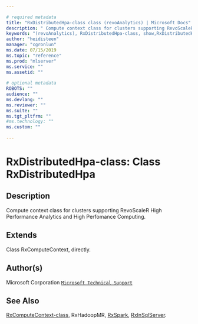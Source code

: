 ```yaml
--- 
 
# required metadata 
title: "RxDistributedHpa-class class (revoAnalytics) | Microsoft Docs" 
description: " Compute context class for clusters supporting RevoScaleR High Performance Analytics and High Perfomance Computing. " 
keywords: "(revoAnalytics), RxDistributedHpa-class, show,RxDistributedHpa-method, classes" 
author: "heidisteen" 
manager: "cgronlun" 
ms.date: 07/15/2019 
ms.topic: "reference" 
ms.prod: "mlserver" 
ms.service: "" 
ms.assetid: "" 
 
# optional metadata 
ROBOTS: "" 
audience: "" 
ms.devlang: "" 
ms.reviewer: "" 
ms.suite: "" 
ms.tgt_pltfrm: "" 
#ms.technology: "" 
ms.custom: "" 
 
--- 
```

 
 
 
 
 # RxDistributedHpa-class: Class RxDistributedHpa 
 ## Description
 
Compute context class for clusters supporting RevoScaleR High Performance Analytics and High Perfomance Computing.
 
 
 ## Extends 

 
Class RxComputeContext, directly.
 
 ## Author(s)
 Microsoft Corporation [`Microsoft Technical Support`](https://go.microsoft.com/fwlink/?LinkID=698556&clcid=0x409)
 
 
 ## See Also
 
[RxComputeContext-class](RxComputeContext-class.md),
RxHadoopMR,
[RxSpark](RxSpark.md),
[RxInSqlServer](RxInSqlServer.md).
   
 
